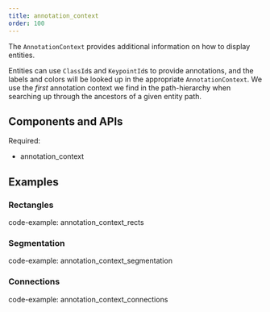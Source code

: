 ```yaml
---
title: annotation_context
order: 100
---
```


The `AnnotationContext` provides additional information on how to display entities.

Entities can use `ClassId`s and `KeypointId`s to provide annotations, and
the labels and colors will be looked up in the appropriate
`AnnotationContext`. We use the *first* annotation context we find in the
path-hierarchy when searching up through the ancestors of a given entity
path.

## Components and APIs

Required:
* annotation_context

## Examples

### Rectangles

code-example: annotation_context_rects


### Segmentation

code-example: annotation_context_segmentation


### Connections

code-example: annotation_context_connections


